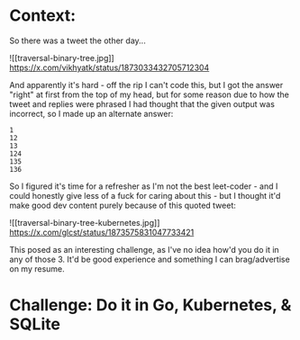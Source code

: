 # Context: 

So there was a tweet the other day...

![[traversal-binary-tree.jpg]]
https://x.com/vikhyatk/status/1873033432705712304

And apparently it's hard - off the rip I can't code this, but I got the answer "right" at first from the top of my head, but for some reason due to how the tweet and replies were phrased I had thought that the given output was incorrect, so I made up an alternate answer: 

```
1
12
13
124
135
136
```

So I figured it's time for a refresher as I'm not the best leet-coder - and I could honestly give less of a fuck for caring about this - but I thought it'd make good dev content purely because of this quoted tweet: 

![[traversal-binary-tree-kubernetes.jpg]]
https://x.com/glcst/status/1873575831047733421

This posed as an interesting challenge, as I've no idea how'd you do it in any of those 3. It'd be good experience and something I can brag/advertise on my resume.


# Challenge: Do it in Go, Kubernetes, & SQLite

